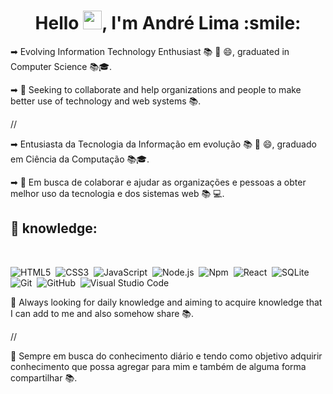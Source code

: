 <h1 align="center">Hello <img src="https://raw.githubusercontent.com/kaueMarques/kaueMarques/master/hi.gif" width="30px">, I'm André Lima :smile:</h1>

➡ Evolving Information Technology Enthusiast 📚 💪 😄, graduated in Computer Science 📚🎓.

➡ 💪 Seeking to collaborate and help organizations and people to make better use of technology and web systems 📚.

// 

➡ Entusiasta da Tecnologia da Informação em evolução 📚 💪 😄, graduado em Ciência da Computação 📚🎓.

➡ 💪 Em busca de colaborar e ajudar as organizações e pessoas a obter melhor uso da tecnologia e dos sistemas web 📚 💻.  

## 🧰&nbsp;knowledge:

<br>

![HTML5](https://img.shields.io/badge/-HTML-05122A?style=flat&logo=HTML5)&nbsp;
![CSS3](https://img.shields.io/badge/-CSS-05122A?style=flat&logo=CSS3&logoColor=1572B6)&nbsp;
![JavaScript](https://img.shields.io/badge/-JavaScript-05122A?style=flat&logo=javascript)&nbsp;
![Node.js](https://img.shields.io/badge/-Node.js-05122A?style=flat&logo=node.js)&nbsp;
![Npm](https://img.shields.io/badge/-Npm-05122A?style=flat&logo=npm)&nbsp;
![React](https://img.shields.io/badge/-React-05122A?style=flat&logo=react)&nbsp;
![SQLite](https://img.shields.io/badge/-SQLite-05122A?style=flat&logo=sqlite)&nbsp;
![Git](https://img.shields.io/badge/-Git-05122A?style=flat&logo=git)&nbsp;
![GitHub](https://img.shields.io/badge/-GitHub-05122A?style=flat&logo=github)&nbsp;
![Visual Studio Code](https://img.shields.io/badge/-Visual%20Studio%20Code-05122A?style=flat&logo=visual-studio-code&logoColor=007ACC)&nbsp;

📖 Always looking for daily knowledge and aiming to acquire knowledge that I can add to me and also somehow share 📚. 

//

📖 Sempre em busca do conhecimento diário e tendo como objetivo adquirir conhecimento que possa agregar para mim e também de alguma forma compartilhar 📚.

